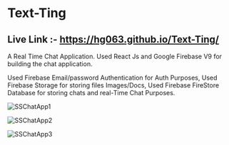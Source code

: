 # Text-Ting

## Live Link :- https://hg063.github.io/Text-Ting/ 

A Real Time Chat Application. Used React Js and Google Firebase V9 for building the chat application. 

Used Firebase Email/password Authentication for Auth Purposes, Used Firebase Storage for storing files Images/Docs, Used Firebase FireStore Database for storing chats and real-Time Chat Purposes.

![SSChatApp1](https://user-images.githubusercontent.com/44071644/197788939-33097420-64a7-479d-bbc2-eaf0770095f0.jpg)

![SSChatApp2](https://user-images.githubusercontent.com/44071644/197789162-5bcd8a66-7c74-490c-b13d-aafac13e20b6.jpg)

![SSChatApp3](https://user-images.githubusercontent.com/44071644/197788858-c7e20462-450e-4aff-b19f-539d53a2abe6.jpg)



